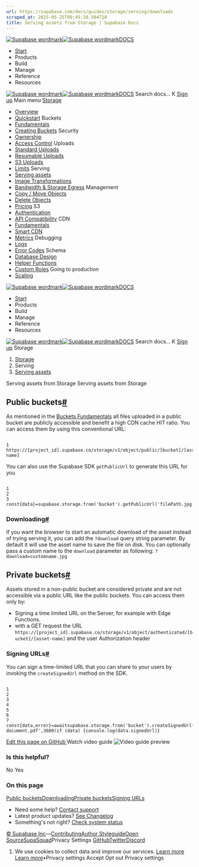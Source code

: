 ```yaml
---
url: https://supabase.com/docs/guides/storage/serving/downloads
scraped_at: 2025-05-25T09:45:38.504718
title: Serving assets from Storage | Supabase Docs
---
```


[![Supabase wordmark](https://supabase.com/docs/_next/image?url=%2Fdocs%2Fsupabase-dark.svg&w=256&q=75)![Supabase wordmark](https://supabase.com/docs/_next/image?url=%2Fdocs%2Fsupabase-light.svg&w=256&q=75)DOCS](https://supabase.com/docs)
  * [Start](https://supabase.com/docs/guides/getting-started)
  * Products 
  * Build 
  * Manage 
  * Reference 
  * Resources 


[![Supabase wordmark](https://supabase.com/docs/_next/image?url=%2Fdocs%2Fsupabase-dark.svg&w=256&q=75)![Supabase wordmark](https://supabase.com/docs/_next/image?url=%2Fdocs%2Fsupabase-light.svg&w=256&q=75)DOCS](https://supabase.com/docs)
Search docs...
K
[Sign up](https://supabase.com/dashboard)
Main menu
[Storage](https://supabase.com/docs/guides/storage)
  * [Overview](https://supabase.com/docs/guides/storage)
  * [Quickstart](https://supabase.com/docs/guides/storage/quickstart)
Buckets
  * [Fundamentals](https://supabase.com/docs/guides/storage/buckets/fundamentals)
  * [Creating Buckets](https://supabase.com/docs/guides/storage/buckets/creating-buckets)
Security
  * [Ownership](https://supabase.com/docs/guides/storage/security/ownership)
  * [Access Control](https://supabase.com/docs/guides/storage/security/access-control)
Uploads
  * [Standard Uploads](https://supabase.com/docs/guides/storage/uploads/standard-uploads)
  * [Resumable Uploads](https://supabase.com/docs/guides/storage/uploads/resumable-uploads)
  * [S3 Uploads](https://supabase.com/docs/guides/storage/uploads/s3-uploads)
  * [Limits](https://supabase.com/docs/guides/storage/uploads/file-limits)
Serving
  * [Serving assets](https://supabase.com/docs/guides/storage/serving/downloads)
  * [Image Transformations](https://supabase.com/docs/guides/storage/serving/image-transformations)
  * [Bandwidth & Storage Egress](https://supabase.com/docs/guides/storage/serving/bandwidth)
Management
  * [Copy / Move Objects](https://supabase.com/docs/guides/storage/management/copy-move-objects)
  * [Delete Objects](https://supabase.com/docs/guides/storage/management/delete-objects)
  * [Pricing](https://supabase.com/docs/guides/storage/management/pricing)
S3
  * [Authentication](https://supabase.com/docs/guides/storage/s3/authentication)
  * [API Compatibility](https://supabase.com/docs/guides/storage/s3/compatibility)
CDN
  * [Fundamentals](https://supabase.com/docs/guides/storage/cdn/fundamentals)
  * [Smart CDN](https://supabase.com/docs/guides/storage/cdn/smart-cdn)
  * [Metrics](https://supabase.com/docs/guides/storage/cdn/metrics)
Debugging
  * [Logs](https://supabase.com/docs/guides/storage/debugging/logs)
  * [Error Codes](https://supabase.com/docs/guides/storage/debugging/error-codes)
Schema
  * [Database Design](https://supabase.com/docs/guides/storage/schema/design)
  * [Helper Functions](https://supabase.com/docs/guides/storage/schema/helper-functions)
  * [Custom Roles](https://supabase.com/docs/guides/storage/schema/custom-roles)
Going to production
  * [Scaling](https://supabase.com/docs/guides/storage/production/scaling)


[![Supabase wordmark](https://supabase.com/docs/_next/image?url=%2Fdocs%2Fsupabase-dark.svg&w=256&q=75)![Supabase wordmark](https://supabase.com/docs/_next/image?url=%2Fdocs%2Fsupabase-light.svg&w=256&q=75)DOCS](https://supabase.com/docs)
  * [Start](https://supabase.com/docs/guides/getting-started)
  * Products 
  * Build 
  * Manage 
  * Reference 
  * Resources 


[![Supabase wordmark](https://supabase.com/docs/_next/image?url=%2Fdocs%2Fsupabase-dark.svg&w=256&q=75)![Supabase wordmark](https://supabase.com/docs/_next/image?url=%2Fdocs%2Fsupabase-light.svg&w=256&q=75)DOCS](https://supabase.com/docs)
Search docs...
K
[Sign up](https://supabase.com/dashboard)
Storage
  1. [Storage](https://supabase.com/docs/guides/storage)
  2. Serving
  3. [Serving assets](https://supabase.com/docs/guides/storage/serving/downloads)


Serving assets from Storage
Serving assets from Storage
## Public buckets[#](https://supabase.com/docs/guides/storage/serving/downloads#public-buckets)
As mentioned in the [Buckets Fundamentals](https://supabase.com/docs/guides/storage/buckets/fundamentals) all files uploaded in a public bucket are publicly accessible and benefit a high CDN cache HIT ratio.
You can access them by using this conventional URL:
```

1
https://[project_id].supabase.co/storage/v1/object/public/[bucket]/[asset-name]

```

You can also use the Supabase SDK `getPublicUrl` to generate this URL for you
```

1
2
3
const{data}=supabase.storage.from('bucket').getPublicUrl('filePath.jpg')console.log(data.publicUrl)

```

### Downloading[#](https://supabase.com/docs/guides/storage/serving/downloads#downloading)
If you want the browser to start an automatic download of the asset instead of trying serving it, you can add the `?download` query string parameter.
By default it will use the asset name to save the file on disk. You can optionally pass a custom name to the `download` parameter as following: `?download=customname.jpg`
## Private buckets[#](https://supabase.com/docs/guides/storage/serving/downloads#private-buckets)
Assets stored in a non-public bucket are considered private and are not accessible via a public URL like the public buckets.
You can access them only by:
  * Signing a time limited URL on the Server, for example with Edge Functions.
  * with a GET request the URL `https://[project_id].supabase.co/storage/v1/object/authenticated/[bucket]/[asset-name]` and the user Authorization header


### Signing URLs[#](https://supabase.com/docs/guides/storage/serving/downloads#signing-urls)
You can sign a time-limited URL that you can share to your users by invoking the `createSignedUrl` method on the SDK.
```

1
2
3
4
5
6
7
const{data,error}=awaitsupabase.storage.from('bucket').createSignedUrl('private-document.pdf',3600)if (data) {console.log(data.signedUrl)}

```

[Edit this page on GitHub ](https://github.com/supabase/supabase/blob/master/apps/docs/content/guides/storage/serving/downloads.mdx)
Watch video guide
![Video guide preview](https://supabase.com/docs/_next/image?url=https%3A%2F%2Fimg.youtube.com%2Fvi%2FdLqSmxX3r7I%2F0.jpg&w=3840&q=75)
### Is this helpful?
No Yes
### On this page
[Public buckets](https://supabase.com/docs/guides/storage/serving/downloads#public-buckets)[Downloading](https://supabase.com/docs/guides/storage/serving/downloads#downloading)[Private buckets](https://supabase.com/docs/guides/storage/serving/downloads#private-buckets)[Signing URLs](https://supabase.com/docs/guides/storage/serving/downloads#signing-urls)
  * Need some help?
[Contact support](https://supabase.com/support)
  * Latest product updates?
[See Changelog](https://supabase.com/changelog)
  * Something's not right?
[Check system status](https://status.supabase.com/)


[© Supabase Inc](https://supabase.com/)—[Contributing](https://github.com/supabase/supabase/blob/master/apps/docs/DEVELOPERS.md)[Author Styleguide](https://github.com/supabase/supabase/blob/master/apps/docs/CONTRIBUTING.md)[Open Source](https://supabase.com/open-source)[SupaSquad](https://supabase.com/supasquad)Privacy Settings
[GitHub](https://github.com/supabase/supabase)[Twitter](https://twitter.com/supabase)[Discord](https://discord.supabase.com/)
  1. We use cookies to collect data and improve our services. [Learn more](https://supabase.com/privacy#8-cookies-and-similar-technologies-used-on-our-european-services)
[Learn more](https://supabase.com/privacy#8-cookies-and-similar-technologies-used-on-our-european-services)•Privacy settings
Accept Opt out Privacy settings



